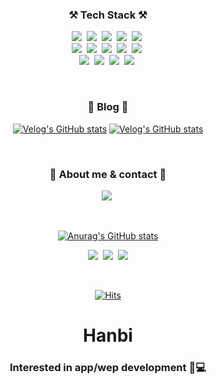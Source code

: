 <!-- ![header](https://capsule-render.vercel.app/api?type=waving&color=F0EEE9&height=150&section=headerr&text=Inryu%20&fontSize=30&animation=fadeIn&fontAlignY=45&desc=Interested%20in%20web/app%20development%20👩🏻‍💻🔥&descAlignY=70&fontColor=514E53) -->

<h3 align="center"> ⚒️ Tech Stack ⚒️ </h3>

<p align="center">
<img src="https://img.shields.io/badge/C++-00599C?style=flat-square&logo=C%2B%2B&logoColor=white"/>&nbsp 
<img src="https://img.shields.io/badge/C-A8B9CC?style=flat-square&logo=C&logoColor=white"/>&nbsp
<img src="https://img.shields.io/badge/Javascript-ffb13b?style=flat-square&logo=javascript&logoColor=white"/>&nbsp 
<img src="https://img.shields.io/badge/Java-007396?style=flat-square&logo=Java&logoColor=white"/>&nbsp 
<img src="https://img.shields.io/badge/Python-3766AB?style=flat-square&logo=Python&logoColor=white"/>&nbsp
<br>
<img src="https://img.shields.io/badge/HTML5-E34F26?style=flat-square&logo=HTML5&logoColor=white"/>&nbsp 
<img src="https://img.shields.io/badge/css-1572B6?style=flat-square&logo=css3&logoColor=white"/>&nbsp
<img src="https://img.shields.io/badge/Android-3DDC84?style=flat-square&logo=Android&logoColor=white"/>&nbsp
<img src="https://img.shields.io/badge/OpenCV-5C3EE8?style=flat-square&logo=OpenCV&logoColor=white"/>&nbsp
<img src="https://img.shields.io/badge/Jupyter-F37626?style=flat-square&logo=Jupyter&logoColor=white"/>&nbsp
<br>
<img src="https://img.shields.io/badge/linux-FCC624?style=flat-square&logo=linux&logoColor=black"/>&nbsp 
<img src="https://img.shields.io/badge/MySQL-4479A1?style=flat-square&logo=MySQL&logoColor=white"/>&nbsp 
<img src="https://img.shields.io/badge/oracle-F80000?style=flat-square&logo=oracle&logoColor=white"/>&nbsp 
<img src="https://img.shields.io/badge/Git-181717?style=flat-square&logo=Git&logoColor=white"/>&nbsp 
</p>

<br>
<h3 align="center"> 🧸 Blog 🧸 </h3>

<div align="center" style="text-align:center">

[![Velog's GitHub stats](https://velog-readme-stats.vercel.app/api?name=hanbi&tag=reactnative)](https://velog.io/@rlagksql219/python-Tesseract-OCR-%EA%B8%80%EC%9E%90-%EC%9D%B8%EC%8B%9D)
[![Velog's GitHub stats](https://velog-readme-stats.vercel.app/api?name=hanbi&tag=openapi)](https://velog.io/@rlagksql219/python-Tesseract-OCR-%EA%B8%80%EC%9E%90-%EC%9D%B8%EC%8B%9D-qcsivues)

</div>

<br>
<h3 align="center">🌹 About me & contact 🌹 </h3>

<p align="center">
  <a href="https://inryuuu.notion.site/Inryu-Shin-39408b0334ac467f8f391b6bb435cda2"><img src="https://img.shields.io/badge/✨PORTFOLIO✨-FF7F7F?style=flat-square&logoColor=white&link=https://inryuuu.notion.site/Inryu-Shin-39408b0334ac467f8f391b6bb435cda2"/></a>&nbsp
</p><br>

<div align="center">

[![Anurag's GitHub stats](https://github-readme-stats.vercel.app/api?username=rlagksql219)](https://github.com/rlagksql219)

</div>



<p align="center">
  <a href="https://velog.io/@rlagksql219"><img src="https://img.shields.io/badge/Tech%20Blog-11B48A?style=flat-square&logo=Vimeo&logoColor=white&link=https://velog.io/@rlagksql219"/></a>&nbsp
  <a href="https://www.instagram.com/han___bii/"><img src="https://img.shields.io/badge/Instagram-E4405F?style=flat-square&logo=Instagram&logoColor=white&link=https://www.instagram.com/han___bii/"/></a>&nbsp
  <a href="mailto:rlagksql219@naver.com"><img src="https://img.shields.io/badge/Mail-2db400?style=flat-square&logo=Naver&logoColor=white&link=rlagksql219@naver.com"/></a>
</p><br>

<div align="center">

[![Hits](https://hits.seeyoufarm.com/api/count/incr/badge.svg?url=https%3A%2F%2Fgithub.com%2Frlagksql219&count_bg=%23D5C9DD&title_bg=%23B0ADAD&icon=&icon_color=%23E7E7E7&title=hits&edge_flat=true)](https://hits.seeyoufarm.com)
  
</div>

<!-- ![footer](https://capsule-render.vercel.app/api?type=waving&color=F0EEE9&height=100&section=footer) -->









<div align="center">

  # Hanbi
  
  ### Interested in app/wep development 📱💻
  
</div>
